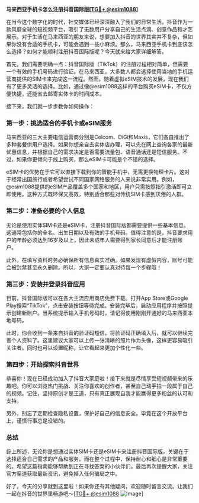 **马来西亚手机卡怎么注册抖音国际版[[TG💪+ @esim1088](https://t.me/s/esim1088)]**

在当今这个数字化的时代，社交媒体已经深深融入了我们的日常生活。抖音作为一款风靡全球的短视频平台，吸引了无数用户分享自己的生活点滴、创意作品和才艺展示。对于生活在马来西亚的朋友来说，想要加入抖音的世界其实并不复杂，但如果你没有合适的手机卡，可能会遇到一些小麻烦。那么，马来西亚手机卡到底该怎么选择？如何才能顺利注册抖音国际版呢？今天就来给大家详细解答。

首先，我们需要明确一点：抖音国际版（TikTok）的注册过程相对简单，但需要一个有效的手机号码进行验证。在马来西亚，大多数人都会选择使用当地的手机运营商提供的SIM卡来完成这一流程。然而，随着虚拟eSIM技术的发展，现在我们有了更多灵活的选择。比如，通过像@esim1088这样的平台购买eSIM卡，不仅方便快捷，还能省去邮寄实体卡的时间成本。

接下来，我们就一步步教你如何操作：

### 第一步：挑选适合的手机卡或eSIM服务

马来西亚的三大主要电信运营商分别是Celcom、DiGi和Maxis，它们各自推出了多种套餐供用户选择。如果你想亲自去实体店办理，可以先在网上查询各家的最新优惠信息，并根据自己的需求决定是否需要流量包、语音通话还是短信服务。不过，如果你更倾向于线上购买，那么eSIM卡可能是个不错的选择。

eSIM卡的优势在于它可以直接下载到你的智能手机中，无需更换物理卡片。这对于经常出国旅行或者希望尝试不同国家网络服务的人来说非常实用。例如，@esim1088提供的eSIM产品覆盖多个国家和地区，用户只需按照指引激活即可立即使用。这种方式既环保又高效，特别适合那些对传统SIM卡感到厌倦的人群。

### 第二步：准备必要的个人信息

无论是使用实体SIM卡还是eSIM卡，注册抖音国际版都需要提供一些基本信息。这通常包括你的全名、出生日期以及有效的手机号码。值得注意的是，抖音要求用户的年龄必须达到16岁及以上，因此未成年人需要得到家长同意后才能注册账户。

此外，在填写资料时务必确保所有信息真实准确。如果发现有虚假内容，账号可能会被封禁甚至永久删除。所以，大家一定要认真对待每一个步骤哦！

### 第三步：安装并登录抖音应用

目前，抖音国际版可以在各大主流应用商店免费下载。打开App Store或Google Play搜索“TikTok”，点击安装按钮等待完成。安装完毕后，启动应用程序并按照提示创建新账户。当系统提示输入手机号码时，请记得使用刚刚开通好的马来西亚本地号码。

此时，你会收到一条来自抖音的验证码短信。将验证码正确填入后，就可以继续完善个人资料了。这里建议大家可以上传一张清晰的照片作为头像，这样更容易吸引关注者。同时也可以设置昵称，让它看起来更加个性化一些。

### 第四步：开始探索抖音世界

恭喜你！现在已经成功加入了抖音大家庭啦！接下来就是尽情享受短视频带来的乐趣吧。你可以浏览热门挑战、关注你喜欢的创作者，甚至自己动手拍一段属于自己的视频。记住，坚持原创才是王道，只有真正展现自我才能赢得更多粉丝的认可和支持。

另外，别忘了定期检查隐私设置，保护好自己的信息安全。毕竟在这个开放平台上，谨慎行事总是没错的。

### 总结

综上所述，无论你是想通过实体SIM卡还是eSIM卡来注册抖音国际版，关键在于选择适合自己需求的产品和服务。而在整个过程中，保持耐心和细心是非常重要的。希望这篇指南能够帮助到正在寻找答案的小伙伴们。最后再次提醒大家，关注官方渠道获取最新资讯，避免掉入任何骗局之中。

好了，今天的分享就到这里啦！如果你还有其他疑问，欢迎随时留言交流。让我们一起在抖音的世界里畅游吧～[[TG💪+ @esim1088](https://t.me/s/esim1088) ![Image](https://i.postimg.cc/4NQfJmqS/Snipaste-2025-05-13-00-14-12.png)]